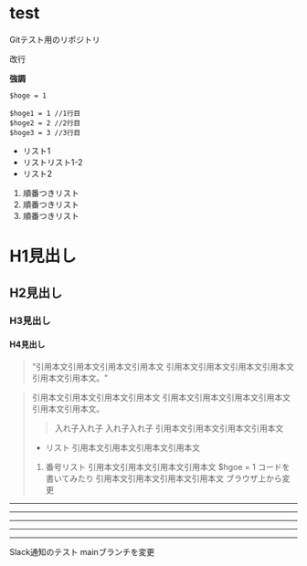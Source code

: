 # test
Gitテスト用のリポジトリ

改行  

**強調**  

`$hoge = 1`
  
    $hoge1 = 1 //1行目
    $hoge2 = 2 //2行目
    $hoge3 = 3 //3行目

* リスト1
* リストリスト1-2
* リスト2

1. 順番つきリスト
2. 順番つきリスト
3. 順番つきリスト

# H1見出し
## H2見出し
### H3見出し
#### H4見出し

> "引用本文引用本文引用本文引用本文
引用本文引用本文引用本文引用本文引用本文引用本文。"

> 引用本文引用本文引用本文引用本文
> 引用本文引用本文引用本文引用本文引用本文引用本文。
> > 入れ子入れ子
> > 入れ子入れ子
> 引用本文引用本文引用本文引用本文
> * リスト
> 引用本文引用本文引用本文引用本文
> 1. 番号リスト
> 引用本文引用本文引用本文引用本文
> $hgoe = 1 コードを書いてみたり
> 引用本文引用本文引用本文引用本文
> ブラウザ上から変更

* * *
***
*****
- - -
---------------------------------------
Slack通知のテスト
mainブランチを変更
